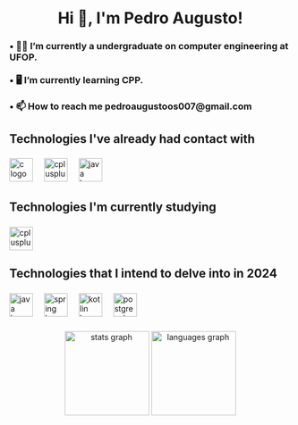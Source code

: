 <h1 align="center">Hi 👋, I'm Pedro Augusto!</h1>

###

<h3 align="left">• 👨‍🎓 I’m currently a undergraduate on computer engineering at UFOP.<br><br>• 🖥️ I’m currently learning CPP.<br><br>• 📫 How to reach me pedroaugustoos007@gmail.com</h3>

###

<h2 align="left">Technologies I've already had contact with</h2>

###

<div align="left">
  <img src="https://skillicons.dev/icons?i=c" height="42" alt="c logo"  />
  <img width="12" />
  <img src="https://skillicons.dev/icons?i=cpp" height="42" alt="cplusplus logo"  />
  <img width="12" />
  <img src="https://skillicons.dev/icons?i=java" height="42" alt="java logo"  />
</div>

###

<h2 align="left">Technologies I'm currently studying</h2>

###

<div align="left">
  <img src="https://skillicons.dev/icons?i=cpp" height="42" alt="cplusplus logo"  />
</div>

###

<h2 align="left">Technologies that I intend to delve into in 2024</h2>

###

<div align="left">
  <img src="https://skillicons.dev/icons?i=java" height="42" alt="java logo"  />
  <img width="12" />
  <img src="https://skillicons.dev/icons?i=spring" height="42" alt="spring logo"  />
  <img width="12" />
  <img src="https://cdn.jsdelivr.net/gh/devicons/devicon/icons/kotlin/kotlin-original.svg" height="42" alt="kotlin logo"  />
  <img width="12" />
  <img src="https://cdn.simpleicons.org/postgresql/4169E1" height="42" alt="postgresql logo"  />
</div>

###

<div align="center">
  <img src="https://github-readme-stats.vercel.app/api?username=PedroAugustooss&hide_title=false&hide_rank=false&show_icons=true&include_all_commits=true&count_private=true&disable_animations=false&theme=github_dark&locale=en&hide_border=false&order=1" height="151" alt="stats graph"  />
  
  <img src="https://github-readme-stats.vercel.app/api/top-langs?username=PedroAugustooss&locale=en&hide_title=false&layout=compact&card_width=320&langs_count=5&theme=github_dark&hide_border=false&order=2" height="151" alt="languages graph"  />
</div>

###
